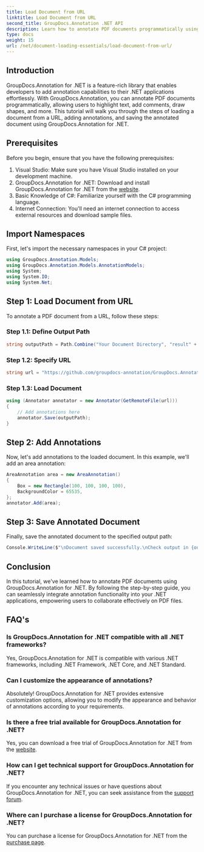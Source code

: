 ```yaml
---
title: Load Document from URL
linktitle: Load Document from URL
second_title: GroupDocs.Annotation .NET API
description: Learn how to annotate PDF documents programmatically using GroupDocs.Annotation for .NET. Step-by-step tutorial with code examples.
type: docs
weight: 15
url: /net/document-loading-essentials/load-document-from-url/
---
```

## Introduction
GroupDocs.Annotation for .NET is a feature-rich library that enables developers to add annotation capabilities to their .NET applications effortlessly. With GroupDocs.Annotation, you can annotate PDF documents programmatically, allowing users to highlight text, add comments, draw shapes, and more. This tutorial will walk you through the steps of loading a document from a URL, adding annotations, and saving the annotated document using GroupDocs.Annotation for .NET.
## Prerequisites
Before you begin, ensure that you have the following prerequisites:
1. Visual Studio: Make sure you have Visual Studio installed on your development machine.
2. GroupDocs.Annotation for .NET: Download and install GroupDocs.Annotation for .NET from the [website](https://releases.groupdocs.com/annotation/net/).
3. Basic Knowledge of C#: Familiarize yourself with the C# programming language.
4. Internet Connection: You'll need an internet connection to access external resources and download sample files.

## Import Namespaces
First, let's import the necessary namespaces in your C# project:
```csharp
using GroupDocs.Annotation.Models;
using GroupDocs.Annotation.Models.AnnotationModels;
using System;
using System.IO;
using System.Net;
```
## Step 1: Load Document from URL
To annotate a PDF document from a URL, follow these steps:
### Step 1.1: Define Output Path
```csharp
string outputPath = Path.Combine("Your Document Directory", "result" + Path.GetExtension("input.pdf"));
```
### Step 1.2: Specify URL
```csharp
string url = "https://github.com/groupdocs-annotation/GroupDocs.Annotation-for-.NET/blob/master/Examples/Resources/SampleFiles/input.pdf?raw=true";
```
### Step 1.3: Load Document
```csharp
using (Annotator annotator = new Annotator(GetRemoteFile(url)))
{
    // Add annotations here
    annotator.Save(outputPath);
}
```
## Step 2: Add Annotations
Now, let's add annotations to the loaded document. In this example, we'll add an area annotation:
```csharp
AreaAnnotation area = new AreaAnnotation()
{
    Box = new Rectangle(100, 100, 100, 100),
    BackgroundColor = 65535,
};
annotator.Add(area);
```
## Step 3: Save Annotated Document
Finally, save the annotated document to the specified output path:
```csharp
Console.WriteLine($"\nDocument saved successfully.\nCheck output in {outputPath}.");
```

## Conclusion
In this tutorial, we've learned how to annotate PDF documents using GroupDocs.Annotation for .NET. By following the step-by-step guide, you can seamlessly integrate annotation functionality into your .NET applications, empowering users to collaborate effectively on PDF files.

## FAQ's
### Is GroupDocs.Annotation for .NET compatible with all .NET frameworks?
Yes, GroupDocs.Annotation for .NET is compatible with various .NET frameworks, including .NET Framework, .NET Core, and .NET Standard.
### Can I customize the appearance of annotations?
Absolutely! GroupDocs.Annotation for .NET provides extensive customization options, allowing you to modify the appearance and behavior of annotations according to your requirements.
### Is there a free trial available for GroupDocs.Annotation for .NET?
Yes, you can download a free trial of GroupDocs.Annotation for .NET from the [website](https://releases.groupdocs.com/).
### How can I get technical support for GroupDocs.Annotation for .NET?
If you encounter any technical issues or have questions about GroupDocs.Annotation for .NET, you can seek assistance from the [support forum](https://forum.groupdocs.com/c/annotation/10).
### Where can I purchase a license for GroupDocs.Annotation for .NET?
You can purchase a license for GroupDocs.Annotation for .NET from the [purchase page](https://purchase.groupdocs.com/buy).
